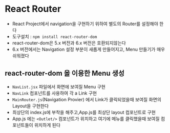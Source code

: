 # React Router

- React Project에서 navigation을 구현하기 위하여 별도의 Router를 설정해야 한다
- 도구설치 : `npm install react-router-dom`
- react-router-dom은 5.x 버전과 6.x 버전은 호환되지않는다
- 6.x 버전에서는 Navigation 설정 부분이 새롭게 만들어지고, Menu 만들기가 매우 쉬워졌다

## react-router-dom 을 이용한 Menu 생성

- `NavList.jsx` 파일에서 화면에 보여질 Menu 구현
- `NavLink` 컴포넌트를 사용하여 각 a Link 구현
- `MainRouter.js`(Navigation Provier) 에서 Link가 클릭되었을때 보여질 화면의 Layout을 구현한다
- 최상단의 index.js에 부착을 해주고,App.js를 최상단 layout 컴포넌트로 구현
- App.js 에는 `<Outlet/>` 컴포넌트가 위치하고 여기에 메뉴를 클릭했을때 보여질 컴포넌트들이 위치하게 된다
